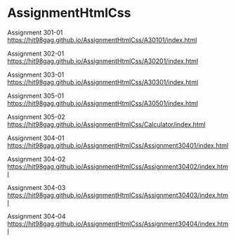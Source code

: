 # AssignmentHtmlCss

Assignment 301-01 https://hit98gag.github.io/AssignmentHtmlCss/A30101/index.html

Assignment 302-01 https://hit98gag.github.io/AssignmentHtmlCss/A30201/index.html

Assignment 303-01 https://hit98gag.github.io/AssignmentHtmlCss/A30301/index.html

Assignment 305-01 https://hit98gag.github.io/AssignmentHtmlCss/A30501/index.html

Assignment 305-02 https://hit98gag.github.io/AssignmentHtmlCss/Calculator/index.html

Assignment 304-01 https://hit98gag.github.io/AssignmentHtmlCss/Assignment30401/index.html

Assignment 304-02 https://hit98gag.github.io/AssignmentHtmlCss/Assignment30402/index.html

Assignment 304-03 https://hit98gag.github.io/AssignmentHtmlCss/Assignment30403/index.html

Assignment 304-04 https://hit98gag.github.io/AssignmentHtmlCss/Assignment30404/index.html
